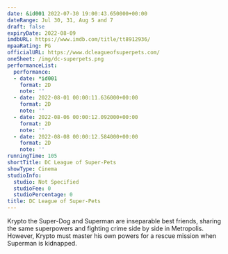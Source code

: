 ```yaml
---
date: &id001 2022-07-30 19:00:43.650000+00:00
dateRange: Jul 30, 31, Aug 5 and 7
draft: false
expiryDate: 2022-08-09
imdbURL: https://www.imdb.com/title/tt8912936/
mpaaRating: PG
officialURL: https://www.dcleagueofsuperpets.com/
oneSheet: /img/dc-superpets.png
performanceList:
  performance:
  - date: *id001
    format: 2D
    note: ''
  - date: 2022-08-01 00:00:11.636000+00:00
    format: 2D
    note: ''
  - date: 2022-08-06 00:00:12.092000+00:00
    format: 2D
    note: ''
  - date: 2022-08-08 00:00:12.584000+00:00
    format: 2D
    note: ''
runningTime: 105
shortTitle: DC League of Super-Pets
showType: Cinema
studioInfo:
  studio: Not Specified
  studioFee: 0
  studioPercentage: 0
title: DC League of Super-Pets
---
```


Krypto the Super-Dog and Superman are inseparable best friends, sharing the same superpowers and fighting crime side by side in Metropolis. However, Krypto must master his own powers for a rescue mission when Superman is kidnapped.